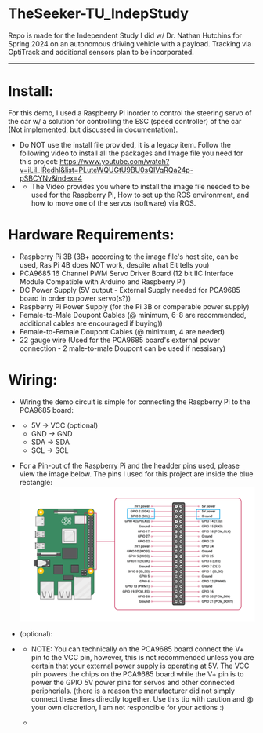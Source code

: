 # TheSeeker-TU_IndepStudy
Repo is made for the Independent Study I did w/ Dr. Nathan Hutchins for Spring 2024 on an autonomous driving vehicle with a payload. Tracking via OptiTrack and additional sensors plan to be incorporated. 

------------------
# Install:
For this demo, I used a Raspberry Pi inorder to control the steering servo of the car w/ a solution for controlling the ESC (speed controller) of the car (Not implemented, but discussed in documentation).

* Do NOT use the install file provided, it is a legacy item. Follow the following video to install all the packages and Image file you need for this project: https://www.youtube.com/watch?v=iLiI_IRedhI&list=PLuteWQUGtU9BU0sQIVqRQa24p-pSBCYNv&index=4
* * The Video provides you where to install the image file needed to be used for the Raspberry Pi, How to set up the ROS environment, and how to move one of the servos (software) via ROS.


# Hardware Requirements: 
* Raspberry Pi 3B (3B+ according to the image file's host site, can be used, Ras Pi 4B does NOT work, despite what Eit tells you)
* PCA9685 16 Channel PWM Servo Driver Board (12 bit IIC Interface Module Compatible with Arduino and Raspberry Pi)
* DC Power Supply (5V output - External Supply needed for PCA9685 board in order to power servo(s?))
* Raspberry Pi Power Supply (for the Pi 3B or comperable power supply) 
* Female-to-Male Doupont Cables (@ minimum, 6-8 are recommended, additional cables are encouraged if buying))
* Female-to-Female Doupont Cables (@ minimum, 4 are needed)
* 22 gauge wire (Used for the PCA9685 board's external power connection - 2 male-to-male Doupont can be used if nessisary)

# Wiring: 
* Wiring the demo circuit is simple for connecting the Raspberry Pi to the PCA9685 board:
* * 5V -> VCC (optional)
  * GND -> GND
  * SDA -> SDA
  * SCL -> SCL
* For a Pin-out of the Raspberry Pi and the headder pins used, please view the image below. The pins I used for this project are inside the blue rectangle:
![alt text](https://github.com/NoicTheBrave/TheSeeker-TU_IndepStudy/blob/main/images/rasPi_IndepStudyWiringDiagram.png?raw=true)

* (optional):
* * NOTE: You can technically on the PCA9685 board connect the V+ pin to the VCC pin, however, this is not recommended unless you are certain that your external power supply is operating at 5V. The VCC pin powers the chips on the PCA9685 board while the V+ pin is to power the GPIO 5V power pins for servos and other connected peripherials. (there is a reason the manufacturer did not simply connect these lines directly together. Use this tip with caution and @ your own discretion, I am not responcible for your actions :)
 
  * 
